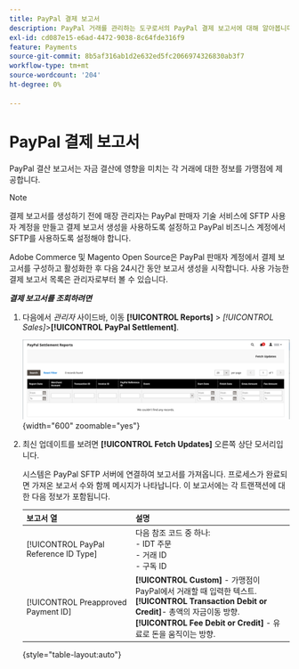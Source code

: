 ```yaml
---
title: PayPal 결제 보고서
description: PayPal 거래를 관리하는 도구로서의 PayPal 결제 보고서에 대해 알아봅니다.
exl-id: cd087e15-e6ad-4472-9038-8c64fde316f9
feature: Payments
source-git-commit: 8b5af316ab1d2e632ed5fc2066974326830ab3f7
workflow-type: tm+mt
source-wordcount: '204'
ht-degree: 0%

---
```


# PayPal 결제 보고서

PayPal 결산 보고서는 자금 결산에 영향을 미치는 각 거래에 대한 정보를 가맹점에 제공합니다.

>[!NOTE]
>
>결제 보고서를 생성하기 전에 매장 관리자는 PayPal 판매자 기술 서비스에 SFTP 사용자 계정을 만들고 결제 보고서 생성을 사용하도록 설정하고 PayPal 비즈니스 계정에서 SFTP를 사용하도록 설정해야 합니다.

Adobe Commerce 및 Magento Open Source은 PayPal 판매자 계정에서 결제 보고서를 구성하고 활성화한 후 다음 24시간 동안 보고서 생성을 시작합니다. 사용 가능한 결제 보고서 목록은 관리자로부터 볼 수 있습니다.

**_결제 보고서를 조회하려면_**

1. 다음에서 _관리자_ 사이드바, 이동 **[!UICONTROL Reports]** > _[!UICONTROL Sales]_>**[!UICONTROL PayPal Settlement]**.

   ![PayPal 결제 보고서](../getting-started/assets/reports-sales-paypal-settlement.png){width="600" zoomable="yes"}

1. 최신 업데이트를 보려면 **[!UICONTROL Fetch Updates]** 오른쪽 상단 모서리입니다.

   시스템은 PayPal SFTP 서버에 연결하여 보고서를 가져옵니다. 프로세스가 완료되면 가져온 보고서 수와 함께 메시지가 나타납니다. 이 보고서에는 각 트랜잭션에 대한 다음 정보가 포함됩니다.

   | 보고서 열 | 설명 |
   | ------------ | ----------- |
   | [!UICONTROL PayPal Reference ID Type] | 다음 참조 코드 중 하나:<br/>- IDT 주문<br/>- 거래 ID<br/>- 구독 ID |
   | [!UICONTROL Preapproved Payment ID] | **[!UICONTROL Custom]** - 가맹점이 PayPal에서 거래할 때 입력한 텍스트.<br/>**[!UICONTROL Transaction Debit or Credit]**- 총액의 자금이동 방향.<br/>**[!UICONTROL Fee Debit or Credit]** - 유료로 돈을 움직이는 방향. |

   {style="table-layout:auto"}

